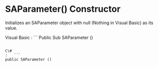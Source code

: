 <!-- loio3c1b5d776c5f1014a6b08712db9b8d4e -->

# SAParameter\(\) Constructor

Initializes an SAParameter object with null \(Nothing in Visual Basic\) as its value.



Visual Basic
:   ```
Public Sub SAParameter ()
```

C\#
:   ```
public SAParameter ()
```

